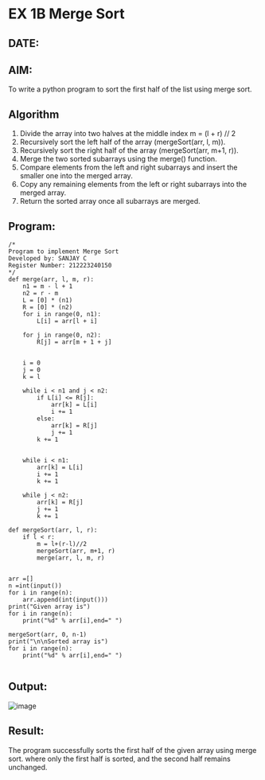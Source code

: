 # EX 1B Merge Sort
## DATE:
## AIM:
To write a python program to sort the first half of the list using merge sort.

## Algorithm

1. Divide the array into two halves at the middle index m = (l + r) // 2
2. Recursively sort the left half of the array (mergeSort(arr, l, m)).
3. Recursively sort the right half of the array (mergeSort(arr, m+1, r)).
4. Merge the two sorted subarrays using the merge() function.
5. Compare elements from the left and right subarrays and insert the smaller one into the merged array.
6. Copy any remaining elements from the left or right subarrays into the merged array.
7. Return the sorted array once all subarrays are merged.

## Program:
```PY
/*
Program to implement Merge Sort
Developed by: SANJAY C
Register Number: 212223240150
*/
def merge(arr, l, m, r):
    n1 = m - l + 1
    n2 = r - m
    L = [0] * (n1)
    R = [0] * (n2)
    for i in range(0, n1):
        L[i] = arr[l + i]
 
    for j in range(0, n2):
        R[j] = arr[m + 1 + j]
 

    i = 0     
    j = 0     
    k = l     
 
    while i < n1 and j < n2:
        if L[i] <= R[j]:
            arr[k] = L[i]
            i += 1
        else:
            arr[k] = R[j]
            j += 1
        k += 1
 

    while i < n1:
        arr[k] = L[i]
        i += 1
        k += 1
 
    while j < n2:
        arr[k] = R[j]
        j += 1
        k += 1

def mergeSort(arr, l, r):
    if l < r:
        m = l+(r-l)//2
        mergeSort(arr, m+1, r)
        merge(arr, l, m, r)
 

arr =[]              
n =int(input())
for i in range(n):
    arr.append(int(input()))
print("Given array is")
for i in range(n):
    print("%d" % arr[i],end=" ")
 
mergeSort(arr, 0, n-1)
print("\n\nSorted array is")
for i in range(n):
    print("%d" % arr[i],end=" ")
 
```

## Output:

![image](https://github.com/user-attachments/assets/f8c6980f-a128-4b09-a373-34aee255fa75)


## Result:
The program successfully sorts the first half of the given array using merge sort. where only the first half is sorted, and the second half remains unchanged.
